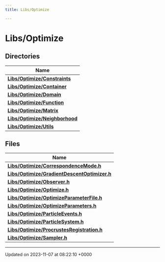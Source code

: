 ```yaml
---
title: Libs/Optimize

---
```


# Libs/Optimize



## Directories

| Name           |
| -------------- |
| **[Libs/Optimize/Constraints](../Files/dir_aee3ea6bcd7d0f0da850c3e9fd33d5af.md#dir-libs/optimize/constraints)**  |
| **[Libs/Optimize/Container](../Files/dir_8703d550aef9c899d5cf3c4cd311a554.md#dir-libs/optimize/container)**  |
| **[Libs/Optimize/Domain](../Files/dir_b92c77c85671879e4c48e03051777b7e.md#dir-libs/optimize/domain)**  |
| **[Libs/Optimize/Function](../Files/dir_0e4564af99249380ef1f30404400c0a3.md#dir-libs/optimize/function)**  |
| **[Libs/Optimize/Matrix](../Files/dir_18c9fb63c9ecb061d3bfcf14463b37a6.md#dir-libs/optimize/matrix)**  |
| **[Libs/Optimize/Neighborhood](../Files/dir_37dfc33913c47c48c20c22cdbf1559c0.md#dir-libs/optimize/neighborhood)**  |
| **[Libs/Optimize/Utils](../Files/dir_85653c7ab6d0c0e003ea454a8b2baba9.md#dir-libs/optimize/utils)**  |

## Files

| Name           |
| -------------- |
| **[Libs/Optimize/CorrespondenceMode.h](../Files/CorrespondenceMode_8h.md#file-correspondencemode.h)**  |
| **[Libs/Optimize/GradientDescentOptimizer.h](../Files/GradientDescentOptimizer_8h.md#file-gradientdescentoptimizer.h)**  |
| **[Libs/Optimize/Observer.h](../Files/Observer_8h.md#file-observer.h)**  |
| **[Libs/Optimize/Optimize.h](../Files/Optimize_8h.md#file-optimize.h)**  |
| **[Libs/Optimize/OptimizeParameterFile.h](../Files/OptimizeParameterFile_8h.md#file-optimizeparameterfile.h)**  |
| **[Libs/Optimize/OptimizeParameters.h](../Files/OptimizeParameters_8h.md#file-optimizeparameters.h)**  |
| **[Libs/Optimize/ParticleEvents.h](../Files/ParticleEvents_8h.md#file-particleevents.h)**  |
| **[Libs/Optimize/ParticleSystem.h](../Files/ParticleSystem_8h.md#file-particlesystem.h)**  |
| **[Libs/Optimize/ProcrustesRegistration.h](../Files/ProcrustesRegistration_8h.md#file-procrustesregistration.h)**  |
| **[Libs/Optimize/Sampler.h](../Files/Sampler_8h.md#file-sampler.h)**  |






-------------------------------

Updated on 2023-11-07 at 08:22:10 +0000
